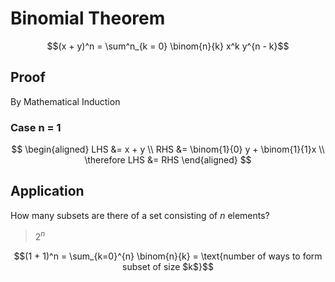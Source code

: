 # Binomial Theorem

$$(x + y)^n = \sum^n_{k = 0} \binom{n}{k} x^k y^{n - k}$$

## Proof
By Mathematical Induction

### Case n = 1
$$
\begin{aligned}
LHS &= x + y \\
RHS &= \binom{1}{0} y + \binom{1}{1}x \\
\therefore LHS &= RHS
\end{aligned}
$$

## Application
How many subsets are there of a set consisting of $n$ elements?

> $2^n$

$$(1 + 1)^n = \sum_{k=0}^{n} \binom{n}{k} = \text{number of ways to form subset of size $k$}$$